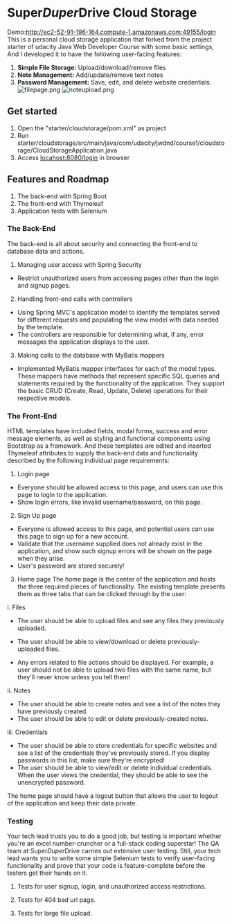# Super*Duper*Drive Cloud Storage

Demo:http://ec2-52-91-196-164.compute-1.amazonaws.com:49155/login
This is a personal cloud storage application that forked from the project starter of udacity Java Web Developer Course with some basic settings, And I developed it to have the following user-facing features:

1. **Simple File Storage:** Upload/download/remove files
2. **Note Management:** Add/update/remove text notes
3. **Password Management:** Save, edit, and delete website credentials.  
![filepage.png](https://raw.github.com/cagehao/Cloud-Storage/master/images/filepage.png)
![noteupload.png](https://raw.github.com/cagehao/Cloud-Storage/master/images/noteupload.png)


## Get started
1. Open the "starter/cloudstorage/pom.xml" as project
2. Run starter/cloudstorage/src/main/java/com/udacity/jwdnd/course1/cloudstorage/CloudStorageApplication.java 
3. Access <locahost:8080/login> in browser

## Features and Roadmap

1. The back-end with Spring Boot
2. The front-end with Thymeleaf
3. Application tests with Selenium

### The Back-End
The back-end is all about security and connecting the front-end to database data and actions. 

1. Managing user access with Spring Security
 - Restrict unauthorized users from accessing pages other than the login and signup pages.

2. Handling front-end calls with controllers
 - Using Spring MVC's application model to identify the templates served for different requests and populating the view model with data needed by the template. 
 - The controllers are responsible for determining what, if any, error messages the application displays to the user.


3. Making calls to the database with MyBatis mappers
 - Implemented MyBatis mapper interfaces for each of the model types. These mappers have methods that represent specific SQL queries and statements required by the functionality of the application. They support the basic CRUD (Create, Read, Update, Delete) operations for their respective models.


### The Front-End
HTML templates have included fields, modal forms, success and error message elements, as well as styling and functional components using Bootstrap as a framework. And these templates are edited and inserted Thymeleaf attributes to supply the back-end data and functionality described by the following individual page requirements:

1. Login page
 - Everyone should be allowed access to this page, and users can use this page to login to the application. 
 - Show login errors, like invalid username/password, on this page. 


2. Sign Up page
 - Everyone is allowed access to this page, and potential users can use this page to sign up for a new account. 
 - Validate that the username supplied does not already exist in the application, and show such signup errors will be shown on the page when they arise.
 - User's password are stored securely!


3. Home page
The home page is the center of the application and hosts the three required pieces of functionality. The existing template presents them as three tabs that can be clicked through by the user:


 i. Files
  - The user should be able to upload files and see any files they previously uploaded. 

  - The user should be able to view/download or delete previously-uploaded files.
  - Any errors related to file actions should be displayed. For example, a user should not be able to upload two files with the same name, but they'll never know unless you tell them!


 ii. Notes
  - The user should be able to create notes and see a list of the notes they have previously created.
  - The user should be able to edit or delete previously-created notes.

 iii. Credentials
 - The user should be able to store credentials for specific websites and see a list of the credentials they've previously stored. If you display passwords in this list, make sure they're encrypted!
 - The user should be able to view/edit or delete individual credentials. When the user views the credential, they should be able to see the unencrypted password.

The home page should have a logout button that allows the user to logout of the application and keep their data private.

### Testing
Your tech lead trusts you to do a good job, but testing is important whether you're an excel number-cruncher or a full-stack coding superstar! The QA team at Super*Duper*Drive carries out extensive user testing. Still, your tech lead wants you to write some simple Selenium tests to verify user-facing functionality and prove that your code is feature-complete before the testers get their hands on it.

1. Tests for user signup, login, and unauthorized access restrictions.

2. Tests for 404 bad url page.

3. Tests for large file upload.
